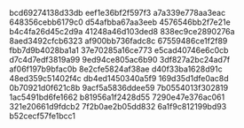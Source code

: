 bcd69274138d33db
eef1e36bf2f597f3
a7a339e778aa3eac
648356cebb6179c0
d54afbba67aa3eeb
4576546bb2f7e21e
b4c4fa26d45c2d9a
41248a46d103ded8
838ec9ce2890276a
8aed3492cfcb6323
af900bb736fadc8c
67559486ce1f2f89
fbb7d9b4028ba1a1
37e70285a16ce773
e5cad40746e6c0cb
d7c4d7edf3819a99
9ed94ce805ac6b90
3df827a2bc24ad7f
af06f197b9bfac0b
8e2cfe5824af38ae
d40f33ba1628d91c
48ed359c51402f4c
db4ed1450340a5f9
169d35d1dfe0ac8d
0b70921d0f621c8b
9acf5a5836ddee59
7b0554013f302819
1ac5491bd6fe1662
b81956a1f2428d55
7290e47e376ac061
321e20661d9fdcb2
7f2b0ae2b05dd832
6a1f9c812199bd93
b52cecf57fe1bcc1
